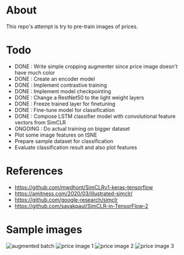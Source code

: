 # About
This repo's attempt is try to pre-train images of prices.

# Todo
- DONE : Write simple cropping augmenter since price image doesn't have much color
- DONE : Create an encoder model
- DONE : Implement contrastive training
- DONE : Implement model checkpointing
- DONE : Change a RestNet50 to the light weight layers
- DONE : Freeze trained layer for finetuning
- DONE : Fine-tune model for classification
- DONE : Compose LSTM classifier model with convolutional feature vectors from SimCLR
- ONGOING : Do actual training on bigger dataset
- Plot some image features on tSNE
- Prepare sample dataset for classification
- Evaluate classification result and also plot features

# References
- https://github.com/mwdhont/SimCLRv1-keras-tensorflow
- https://amitness.com/2020/03/illustrated-simclr/
- https://github.com/google-research/simclr
- https://github.com/sayakpaul/SimCLR-in-TensorFlow-2

# Sample images
![augmented batch](images/crop_augmented_batch.png?raw=true "Augmented batch")
![price image 1](images/2020-03-02_30_330.png?raw=true "Price image 1")
![price image 2](images/2020-03-02_30_300.png?raw=true "Price image 2")
![price image 3](images/2020-03-02_30_270.png?raw=true "Price image 2")


